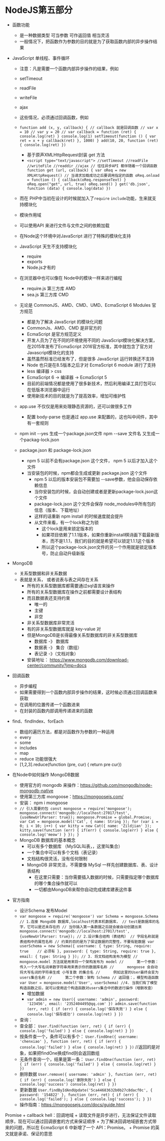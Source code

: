 # NodeJS第五部分

- 函数功能
	+ 是一种数据类型 可当参数 可作返回值 相当灵活
	+ 一般情况下，把函数作为参数的目的就是为了获取函数内部的异步操作结果
- JavaScript 单线程、事件循环
	+ 注意：凡是需要一个函数内部异步操作的结果，例如
	+ setTimeout
	+ readFile
	+ writeFile
	+ ajax
	+ 这些情况，必须通过回调函数，例如
	+ `function add (x, y, callback) {
		// callback 就是回调函数
		// var x = 10
		// var y = 20
		// var callback = function (ret) { console.log(ret) }
		console.log(1)
		setTimeout(function () {
			var ret = x + y
			callback(ret)
			}, 1000)
		}
		add(10, 20, function (ret) {
			console.log(ret)
		})`

		+ 基于原声XMLHttpRequest封装 get 方法
		+ `<script type="text/javascript">
	//setTimeout
	//readFile
	//writeFile
	//readdir
	//ajax
	// 往往异步API 都伴随着一个回调函数
	function get (url, callback) {
		var oReq = new XMLHttpRequest()
		// 当请求加载成功之后要调用指定的函数
		oReq.onload = function () {
			callback(oReq.responseText)
		}
		oReq.open("get", url, true)
		oReq.send()
	}
	get('db.json', function (data) {
		console.log(data)
	})`
	+ 而在 PHP中当初在设计的时候就加入了`require` `include`功能，生来就支持模块化
	+ 模块作用域
	+ 可以使用API 来进行文件与文件之间的依赖加载
	+ 在Node这个环境中对JavaScript 进行了特殊的模块化支持
	+ JavaScript 天生不支持模块化
		+ require
		+ exports
		+ Node.js才有的
	+ 在浏览器中也可以像在 Node中的模块一样来进行编程
		+ require.js  第三方库  AMD
		+ sea.js      第三方库  CMD
	+ 无论是 CommonJS、AMD、CMD、UMD、EcmaScript 6 Modules 官方规范
		+ 都是为了解决 JavaScript 的模块化问题
		+ CommonJs、AMD、CMD 是非官方的
		+ EcmaScript 是官方规范定义
		+ 开发人员为了在不同的环境使用不同的 JavaScript模块化解决方案，在2015年发布了EcmaScript 2016官方标准，其中就包含了官方对 Javascript模块化的支持
		+ 虽然虽然标准已经发布了，但是很多 JavaScript 运行转换还不支持
		+ Node 也只是在8.5版本之后才对 EcmaScript 6 module 进行了支持
		+ less 编译器 > css
		+ EcmaScript 6 -> 编译器 -> EcmaScript 5
		+ 目前的前端情况都是使用了很多新技术，然后利用编译工具打包可以在低版本浏览器中运行
		+ 使用新技术的目的就是为了提高效率，增加可维护性
	+ app.use 不仅仅是用来处理静态资源的，还可以做很多工作
		+ 配置 body-parse 也是通过 app.use 来配置的，这也叫中间件，其中有一套规则
	+ npm init --yes 生成一个package.json文件 npm --save 文件名 又生成一个packag-lock.json
	+ package.json 和 package-lock.json
		+ npm 5 以前不会有package.json 这个文件， npm 5 以后才加入这个文件
		+ 当安装包的时候，npm都会生成或更新 package.json 这个文件
			+ npm 5 以后的版本安装包不需要加 --save参数，他会自动保存依赖信息
			+ 当你安装包的时候，会自动创建或者是更新package-lock.json这个文件
			+ package-lock.json 这个文件会保存 node_modules中所有包的信息（版本、下载地址）
			+ 这样的话重新 npm install 的时候速度就会提升
			+ 从文件来看，有一个lock称之为锁
				+ 这个lock是用来锁定版本的
				+ 如果项目依赖了1.1.1版本，如果你重新install棋诗画下载最新版本，而不是1.1.1，我们的目的就是希望可以锁定1.1.1这个版本
				+ 所以这个package-lock.json文件的另一个作用就是锁定版本号，防止自动升级新版
- MongoDB
	+ 关系型数据和非关系数据
	+ 表就是关系， 或者说表与表之间存在关系
		+ 所有的关系型数据库都需要通过sql语言来操作
		+ 所有的关系型数据库在操作之前都需要设计表结构
		+ 而且数据表还支持约束
			+ 唯一的
			+ 主键
			+ 非空
		+ 非关系型数据库非常灵活
		+ 有的非关系型数据库就是 key-value 对
		+ 但是MongoDB是长得最像关系型数据库的非关系型数据库
			+ 数据库 -》 数据库
			+ 数据表 -》 集合（数组）
			+ 表记录 -》（文档对象）
		+ 安装地址： https://www.mongodb.com/download-center/community?jmp=docs

- 回调函数
	+ 异步编程
	+ 如果需要得到一个函数内部异步操作的结果，这时候必须通过回调函数来获取
	+ 在调用的位置传递一个函数进来
	+ 在封装的函数内部调用传递进来的函数
- find、findIndex、forEach
	+ 数组的遍历方法，都是对函数作为参数的一种运用
	+ every
	+ some
	+ includes
	+ map
	+ reduce 功能很强大
	+ [1,2,3].reduce(function (pre, cur) { return pre  cur})
- 在Node中如何操作 MongoDB数据
	+ 使用官方的 mongodb 来操作：https://github.com/mongodb/node-mongodb-native
	+ 使用第三方库 mongoose：https://mongoosejs.com/
	+ 安装： npm i mongoose
	+ `// 引入需要的包
const mongoose = require('mongoose');
mongoose.connect('mongodb://localhost:27017/test', {useNewUrlParser: true});
mongoose.Promise = global.Promise;
var Cat = mongoose.model('Cat', { name: String });
for (var i = 0; i < 10; i++) {
	var kitty = new Cat({ name: 'Zildjian' });
	kitty.save(function (err) {
		if(err) {
			console.log(err)
		} else {
			console.log('meow')
		}
	});
}`
	+ MongoDB 数据库的基本概念
		+ 可以有多个数据库  （MySQL叫表，，这里叫集合）
		+ 一个集合中可以有多个文档（表记录）
		+ 文档结构很灵活，没有任何限制
		+ MongoDB 非常灵活，不需要像 MySql 一样先创建数据库、表、设计表结构
			+ 在这里只需要：当你需要插入数据的时候，只需要指定哪个数据库的哪个集合操作就可以
			+ 一切都由MongoDB来帮你自动完成建库建表这件事
- 官方指南
	+ 设计Schema 发布Model
	+ `var mongoose = require('mongoose')
		var Schema = mongoose.Schema
		// 1.连接 MongoDB 数据库,localhost代表本机数据库，
		// test是数据库的名字，它可以是还未存在的
		// 当你插入第一条数据之后就会被自动创建出来
		mongoose.connect('mongodb://localhost:27017/test', {useNewUrlParser: true});
		// 2.设计集合结构（表结构）
		// 字段名称就是表结构中的属性名称
		// 约束的目的是为了保证数据的完整性，不要有脏数据
		var userSchema = new Schema({
			username: {
				type: String,
				require: true    // 必须有
			},
			password: {
				type: String,
				require: true
			},
			email: {
				type: String
			}
		});
		// 3. 将文档结构发布为模型
		// 	  	mongoose.model 方法就是用来将一个架构发布为 model
		//		第一个参数：传入一个大写名词单数字符串用来表示你的数据库名称
		//		mongoose 会自动将大写名词的字符串生成 小写复数 的集合名
		//		例如这里的User最终会变为users集合名称
		//		第二个参数：架构 Schema
		// 返回值：，模型构造函数
		var User = mongoose.model('User', userSchema)
		//4. 当我们有了模型构造函数之后，就可以使用这个构造函数对users集合中的数进行操作（增删改查）
		`
		+ 增加数据
		+ `var admin = new User({
		username: 'admin',
		password: '123456',
		email: '2352404495@qq.com'
	})
	admin.save(function (err, ret) {
		if (err) {
			console.log('保存失败')
		} else {
			console.log('保存成功')
			console.log(ret)
		}
	})`
	+ 查询：
	+ 查全部：
	`User.find(function (err, ret) {
	if (err) {
		console.log('failed')
	} else {
		console.log(ret)
	}
})`
	+ 按条件查一个，条件可以有多个：
	`User.findOne({
		username: 'chenxiao'
	}, function (err, ret) {
		if (err) {
			console.log('failed')
		} else {
			console.log(ret)
		}
	})`    //返回的是对象，如果把findOne换成find则会返回数组
	+ 无条件查询一个，结果是第一条：
	`User.findOne(function (err, ret) {
	if (err) {
		console.log('failed')
	} else {
		console.log(ret)
	}
})`
	+ 删除数据
	`User.remove({
	username: 'admin'
}, function (err, ret) {
	if (err) {
		console.log('删除失败')
	} else {
		console.log('success')
		console.log(ret)
	}
})`
	+ 更新数据
	`User.findByIdAndUpdate('5ca44683632b0b27c8dacf0c', {
	password: '154822'
}, function (err, ret) {
	if (err) {
		console.log('failed');
	} else {
		console.log('success');
	}
})`
	+ 操作指南：https://mongoosejs.com/docs/guide.html

 Promise
	+ callback hell：回调地域
	+ 读取文件是异步进行，无法保证文件读取顺序，现在可以通过回调嵌套的方式来保证顺序
	+ 为了解决回调地域嵌套方式带来的问题，所以在 EcmaScript 6 中新增了一个 API：Promise。
	+ Promise 的英文就是承诺、保证的意思
	